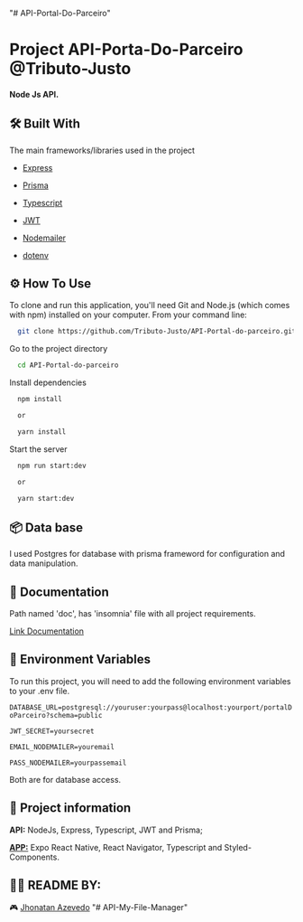 "# API-Portal-Do-Parceiro" 

# Project API-Porta-Do-Parceiro @Tributo-Justo

#### Node Js API.
## 🛠 Built With

The main frameworks/libraries used in the project

- [Express](https://expressjs.com/pt-br/)

- [Prisma](https://www.prisma.io/)

- [Typescript](https://www.typescriptlang.org/)

- [JWT](https://jwt.io/)

- [Nodemailer](https://nodemailer.com/)

- [dotenv](https://www.npmjs.com/package/dotenv)

## ⚙ How To Use

To clone and run this application, you'll need Git and Node.js (which comes with npm) installed on your computer. From your command line:

```bash
  git clone https://github.com/Tributo-Justo/API-Portal-do-parceiro.git
```

Go to the project directory

```bash
  cd API-Portal-do-parceiro
```

Install dependencies

```bash
  npm install

  or

  yarn install
```

Start the server

```bash
  npm run start:dev

  or

  yarn start:dev
```


## 📦 Data base

I used Postgres for database with prisma frameword for configuration and data manipulation.


## 📔 Documentation

Path named 'doc', has 'insomnia' file with all project requirements.

[Link Documentation](https://github.com/Tributo-Justo/API-Portal-do-parceiro/blob/master/doc/API_portal_do_parceiro_Insomnia_2023-10-16.json)

## 📍 Environment Variables

To run this project, you will need to add the following environment variables to your .env file.

`DATABASE_URL=postgresql://youruser:yourpass@localhost:yourport/portalDoParceiro?schema=public`

`JWT_SECRET=yoursecret`

`EMAIL_NODEMAILER=youremail`

`PASS_NODEMAILER=yourpassemail`

Both are for database access.


## 🔋  Project information

**API:** NodeJs, Express, Typescript, JWT and Prisma;

[**APP:**](https://github.com/Tributo-Justo/APP-Portal-Do-Parciero) Expo React Native, React Navigator, Typescript and Styled-Components.

## ✌🏼 README BY:
🎮 [Jhonatan Azevedo](https://github.com/dev-azevedo)
"# API-My-File-Manager" 
